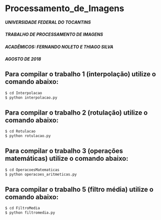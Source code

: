 # Processamento_de_Imagens

##### UNIVERSIDADE FEDERAL DO TOCANTINS
##### TRABALHO DE PROCESSAMENTO DE IMAGENS
##### ACADÊMICOS: FERNANDO NOLETO E THIAGO SILVA
##### AGOSTO DE 2018

## Para compilar o trabalho 1 (interpolação) utilize o comando abaixo:
```bash
$ cd Interpolacao
$ python interpolacao.py
```

## Para compilar o trabalho 2 (rotulação) utilize o comando abaixo:
```bash
$ cd Rotulacao
$ python rotulacao.py
```

## Para compilar o trabalho 3 (operações matemáticas) utilize o comando abaixo:
```bash
$ cd OperacoesMatematicas
$ python operacoes_aritmeticas.py
```

## Para compilar o trabalho 5 (filtro média) utilize o comando abaixo:
```bash
$ cd FiltroMedia
$ python filtromedia.py
```